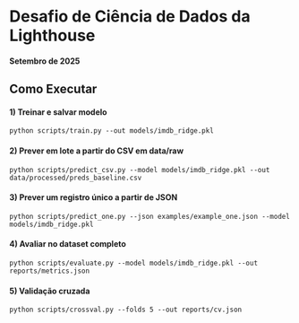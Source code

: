 # Desafio de Ciência de Dados da Lighthouse
#### Setembro de 2025

## Como Executar

#### 1) Treinar e salvar modelo

    python scripts/train.py --out models/imdb_ridge.pkl


#### 2) Prever em lote a partir do CSV em data/raw 
    
    python scripts/predict_csv.py --model models/imdb_ridge.pkl --out data/processed/preds_baseline.csv


#### 3) Prever um registro único a partir de JSON

    python scripts/predict_one.py --json examples/example_one.json --model models/imdb_ridge.pkl


#### 4) Avaliar no dataset completo

    python scripts/evaluate.py --model models/imdb_ridge.pkl --out reports/metrics.json


#### 5) Validação cruzada

    python scripts/crossval.py --folds 5 --out reports/cv.json

